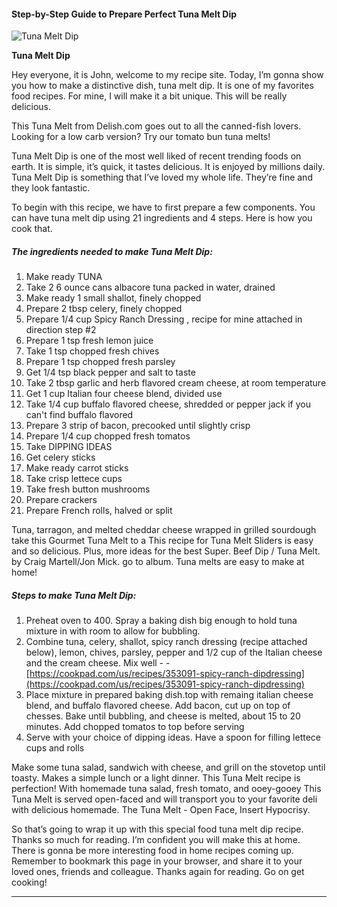             

#### Step-by-Step Guide to Prepare Perfect Tuna Melt Dip

![Tuna Melt Dip](https://img-global.cpcdn.com/recipes/5717848222072832/751x532cq70/tuna-melt-dip-recipe-main-photo.jpg)

**Tuna Melt Dip**

Hey everyone, it is John, welcome to my recipe site. Today, I’m gonna show you how to make a distinctive dish, tuna melt dip. It is one of my favorites food recipes. For mine, I will make it a bit unique. This will be really delicious.

This Tuna Melt from Delish.com goes out to all the canned-fish lovers. Looking for a low carb version? Try our tomato bun tuna melts!

Tuna Melt Dip is one of the most well liked of recent trending foods on earth. It is simple, it’s quick, it tastes delicious. It is enjoyed by millions daily. Tuna Melt Dip is something that I’ve loved my whole life. They’re fine and they look fantastic.

To begin with this recipe, we have to first prepare a few components. You can have tuna melt dip using 21 ingredients and 4 steps. Here is how you cook that.

##### The ingredients needed to make Tuna Melt Dip:

1.  Make ready TUNA
2.  Take 2 6 ounce cans albacore tuna packed in water, drained
3.  Make ready 1 small shallot, finely chopped
4.  Prepare 2 tbsp celery, finely chopped
5.  Prepare 1/4 cup Spicy Ranch Dressing , recipe for mine attached in direction step #2
6.  Prepare 1 tsp fresh lemon juice
7.  Take 1 tsp chopped fresh chives
8.  Prepare 1 tsp chopped fresh parsley
9.  Get 1/4 tsp black pepper and salt to taste
10.  Take 2 tbsp garlic and herb flavored cream cheese, at room temperature
11.  Get 1 cup Italian four cheese blend, divided use
12.  Take 1/4 cup buffalo flavored cheese, shredded or pepper jack if you can't find buffalo flavored
13.  Prepare 3 strip of bacon, precooked until slightly crisp
14.  Prepare 1/4 cup chopped fresh tomatos
15.  Take DIPPING IDEAS
16.  Get celery sticks
17.  Make ready carrot sticks
18.  Take crisp lettece cups
19.  Take fresh button mushrooms
20.  Prepare crackers
21.  Prepare French rolls, halved or split

Tuna, tarragon, and melted cheddar cheese wrapped in grilled sourdough take this Gourmet Tuna Melt to a This recipe for Tuna Melt Sliders is easy and so delicious. Plus, more ideas for the best Super. Beef Dip / Tuna Melt. by Craig Martell/Jon Mick. go to album. Tuna melts are easy to make at home!

##### Steps to make Tuna Melt Dip:

1.  Preheat oven to 400. Spray a baking dish big enough to hold tuna mixture in with room to allow for bubbling.
2.  Combine tuna, celery, shallot, spicy ranch dressing (recipe attached below), lemon, chives, parsley, pepper and 1/2 cup of the Italian cheese and the cream cheese. Mix well - - [https://cookpad.com/us/recipes/353091-spicy-ranch-dipdressing](https://cookpad.com/us/recipes/353091-spicy-ranch-dipdressing)
3.  Place mixture in prepared baking dish.top with remaing italian cheese blend, and buffalo flavored cheese. Add bacon, cut up on top of chesses. Bake until bubbling, and cheese is melted, about 15 to 20 minutes. Add chopped tomatos to top before serving
4.  Serve with your choice of dipping ideas. Have a spoon for filling lettece cups and rolls

Make some tuna salad, sandwich with cheese, and grill on the stovetop until toasty. Makes a simple lunch or a light dinner. This Tuna Melt recipe is perfection! With homemade tuna salad, fresh tomato, and ooey-gooey This Tuna Melt is served open-faced and will transport you to your favorite deli with delicious homemade. The Tuna Melt - Open Face, Insert Hypocrisy.

So that’s going to wrap it up with this special food tuna melt dip recipe. Thanks so much for reading. I’m confident you will make this at home. There is gonna be more interesting food in home recipes coming up. Remember to bookmark this page in your browser, and share it to your loved ones, friends and colleague. Thanks again for reading. Go on get cooking!

* * *